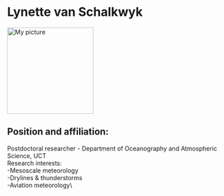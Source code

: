 # Lynette van Schalkwyk

<img src="me.jpg" alt="My picture" width="200"/> 

## Position and affiliation:
Postdoctoral researcher - Department of Oceanography and Atmospheric Science, UCT\
Research interests:\
-Mesoscale meteorology\
-Drylines & thunderstorms\
-Aviation meteorology\

